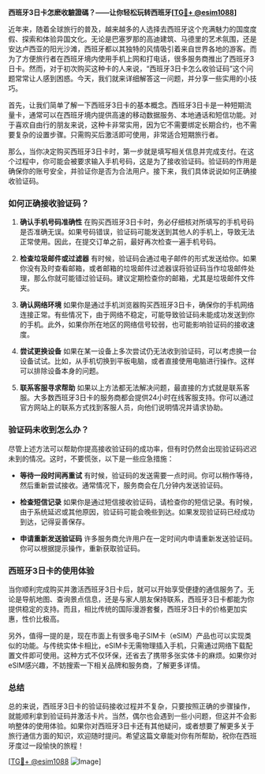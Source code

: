 **西班牙3日卡怎麽收驗證碼？——让你轻松玩转西班牙[[TG💪+ @esim1088](https://t.me/s/esim1088)]**

近年来，随着全球旅行的普及，越来越多的人选择去西班牙这个充满魅力的国度度假、探索和体验异国文化。无论是巴塞罗那的高迪建筑、马德里的艺术氛围，还是安达卢西亚的阳光沙滩，西班牙都以其独特的风情吸引着来自世界各地的游客。而为了方便旅行者在西班牙境内使用手机上网和打电话，很多服务商推出了西班牙3日卡。然而，对于初次购买这种卡的人来说，“西班牙3日卡怎么收验证码”这个问题常常让人感到困惑。今天，我们就来详细解答这一问题，并分享一些实用的小技巧。

首先，让我们简单了解一下西班牙3日卡的基本概念。西班牙3日卡是一种短期流量卡，通常可以在西班牙境内提供高速的移动数据服务、本地通话和短信功能。对于喜欢自由行的朋友来说，这种卡非常实用，因为它不需要绑定长期合约，也不需要复杂的设置步骤。只需购买后激活即可使用，非常适合短期旅行者。

那么，当你决定购买西班牙3日卡时，第一步就是填写相关信息并完成支付。在这个过程中，你可能会被要求输入手机号码，这是为了接收验证码。验证码的作用是确保你的账号安全，并验证你是否为合法用户。接下来，我们具体说说如何正确接收验证码。

### 如何正确接收验证码？

1. **确认手机号码准确性**
   在购买西班牙3日卡时，务必仔细核对所填写的手机号码是否准确无误。如果号码错误，验证码可能发送到其他人的手机上，导致无法正常使用。因此，在提交订单之前，最好再次检查一遍手机号码。

2. **检查垃圾邮件或过滤器**
   有时候，验证码会通过电子邮件的形式发送给你。如果你没有及时查看邮箱，或者邮箱的垃圾邮件过滤器误将验证码当作垃圾邮件处理，那么你就可能错过验证码。建议定期检查你的邮箱，尤其是垃圾邮件文件夹。

3. **确认网络环境**
   如果你是通过手机浏览器购买西班牙3日卡，确保你的手机网络连接正常。有些情况下，由于网络不稳定，可能导致验证码未能成功发送到你的手机。此外，如果你所在地区的网络信号较弱，也可能影响验证码的接收速度。

4. **尝试更换设备**
   如果在某一设备上多次尝试仍无法收到验证码，可以考虑换一台设备试试。比如，从手机切换到平板电脑，或者直接使用电脑进行操作。这样可以排除设备本身的问题。

5. **联系客服寻求帮助**
   如果以上方法都无法解决问题，最直接的方式就是联系客服。大多数西班牙3日卡的服务商都会提供24小时在线客服支持。你可以通过官方网站上的联系方式找到客服人员，向他们说明情况并请求协助。

### 验证码未收到怎么办？

尽管上述方法可以帮助你提高接收验证码的成功率，但有时仍然会出现验证码迟迟未到的情况。这时，不要慌张，以下是一些应急措施：

- **等待一段时间再重试**
  有时候，验证码的发送需要一点时间。你可以稍作等待，然后重新尝试接收。通常情况下，服务商会在几分钟内发送验证码。

- **检查短信记录**
  如果你是通过短信接收验证码，请检查你的短信记录。有时候，由于系统延迟或其他原因，验证码可能会晚些到达。如果发现验证码已经成功到达，记得妥善保存。

- **申请重新发送验证码**
  许多服务商允许用户在一定时间内申请重新发送验证码。你可以根据提示操作，重新获取验证码。

### 西班牙3日卡的使用体验

当你顺利完成购买并激活西班牙3日卡后，就可以开始享受便捷的通信服务了。无论是导航地图、查询景点信息，还是与家人朋友保持联系，西班牙3日卡都能为你提供稳定的支持。而且，相比传统的国际漫游套餐，西班牙3日卡的价格更加实惠，性价比极高。

另外，值得一提的是，现在市面上有很多电子SIM卡（eSIM）产品也可以实现类似的功能。与传统实体卡相比，eSIM卡无需物理插入手机，只需通过网络下载配置文件即可使用。这种方式不仅环保，还省去了携带多张实体卡的麻烦。如果你对eSIM感兴趣，不妨搜索一下相关品牌和服务商，了解更多详情。

### 总结

总的来说，西班牙3日卡的验证码接收过程并不复杂，只要按照正确的步骤操作，就能顺利拿到验证码并激活卡片。当然，偶尔也会遇到一些小问题，但这并不会影响整体的使用体验。如果你对西班牙3日卡还有其他疑问，或者想要了解更多关于旅行通信方面的知识，欢迎随时提问。希望这篇文章能对你有所帮助，祝你在西班牙度过一段愉快的旅程！

[[TG💪+ @esim1088](https://t.me/s/esim1088) ![Image](https://i.postimg.cc/4NQfJmqS/Snipaste-2025-05-13-00-14-12.png)]